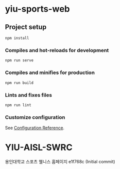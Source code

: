 
# yiu-sports-web

## Project setup
```
npm install
```

### Compiles and hot-reloads for development
```
npm run serve
```

### Compiles and minifies for production
```
npm run build
```

### Lints and fixes files
```
npm run lint
```

### Customize configuration
See [Configuration Reference](https://cli.vuejs.org/config/).

# YIU-AISL-SWRC
용인대학교 스포츠 웰니스 홈페이지
 e1f768c (Initial commit)
